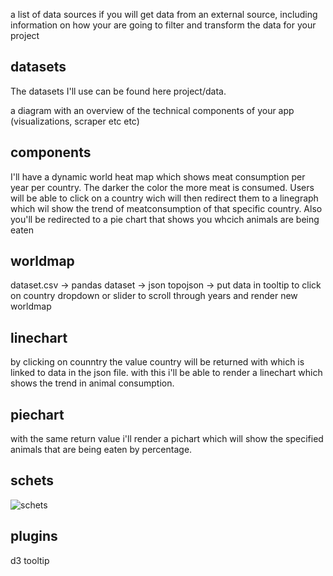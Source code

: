 
a list of data sources if you will get data from an external source, including information on how your are going to filter and transform the data for your project

## datasets

The datasets I'll use can be found here project/data.



a diagram with an overview of the technical components of your app (visualizations, scraper etc etc)

## components

I'll have a  dynamic world heat map which shows meat consumption per year per country. The darker the color the more meat is consumed.
Users will be able to click on a country wich will then redirect them to a linegraph which wil show the trend of meatconsumption of that specific country. Also you'll be redirected to a pie chart that shows you whcich animals are being eaten

## worldmap
dataset.csv -> pandas dataset -> json
topojson -> put data in
tooltip to click on country
dropdown or slider to scroll through years and render new worldmap

## linechart
by clicking on counntry the value country will be returned with which is linked to data in the json file. with this i'll be able to render a linechart which shows the trend in animal consumption.

## piechart 

with the same return value i'll render a pichart which will show the specified animals that are being eaten by percentage.

## schets
![schets](https://user-images.githubusercontent.com/44022245/50835750-d5b4f700-1357-11e9-8a50-e26aa1988447.png)

## plugins
d3 tooltip

